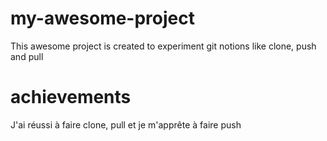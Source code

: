 # my-awesome-project
This awesome project is created to experiment git notions like clone, push and pull

# achievements
J'ai réussi à faire clone, pull et je m'apprête à faire push